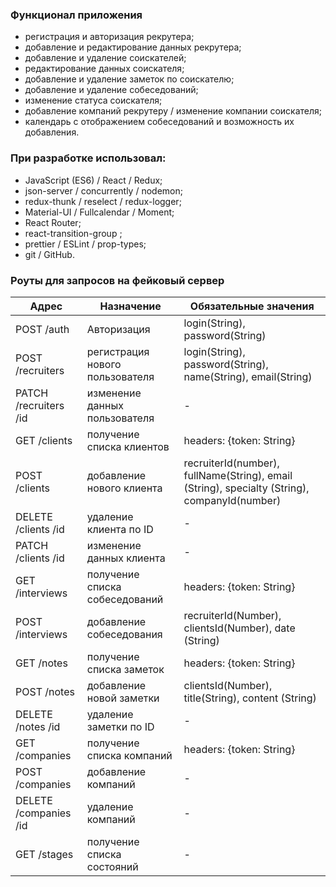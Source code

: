 ### Функционал приложения

- регистрация и авторизация рекрутера;
- добавление и редактирование данных рекрутера;
- добавление и удаление соискателей;
- редактирование данных соискателя;
- добавление и удаление заметок по соискателю;
- добавление и удаление собеседований;
- изменение статуса соискателя;
- добавление компаний рекрутеру / изменение компании соискателя;
- календарь с отображением собеседований и возможность их добавления.


### При разработке использовал:

- JavaScript (ES6) / React / Redux;
- json-server / concurrently / nodemon;
- redux-thunk / reselect / redux-logger;
- Material-UI / Fullcalendar / Moment;
- React Router;
- react-transition-group ;
- prettier / ESLint / prop-types;
- git / GitHub.

### Роуты для запросов на фейковый сервер

| Адрес                                       | Назначение                | Обязательные значения            |
| --------------------------------------------|---------------------------| ---------------------------------|
| POST /auth                                  | Авторизация               |login(String), password(String)|
| POST /recruiters                            | регистрация нового пользователя|login(String), password(String), name(String), email(String) |
| PATCH /recruiters /id                       | изменение данных пользователя |-|
| GET /clients                                | получение списка клиентов     |headers: {token: String}|
| POST /clients                               | добавление нового клиента | recruiterId(number), fullName(String), email (String), specialty (String), companyId(number)|
| DELETE /clients /id                         | удаление клиента по ID |-|
| PATCH /clients /id                          | изменение данных клиента |-|
| GET /interviews                             | получение списка собеседований |headers: {token: String}|
| POST /interviews                            | добавление собеседования  |recruiterId(Number), clientsId(Number), date (String) |-|
| GET /notes                                  | получение списка заметок |headers: {token: String}|
| POST /notes                                 | добавление новой заметки |clientsId(Number), title(String), content (String)|
| DELETE /notes /id                           | удаление заметки по ID |-|
| GET /companies                              | получение списка компаний |headers: {token: String}|
| POST /companies                             | добавление компаний    |-|
| DELETE /companies /id                       | удаление компаний    |-|
| GET /stages                                 | получение списка состояний|-|

